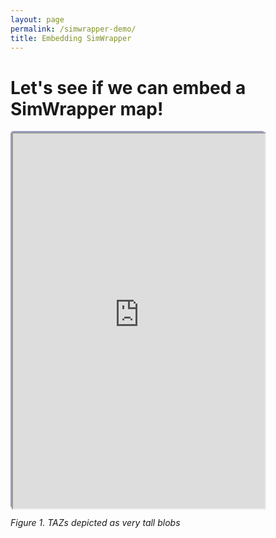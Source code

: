 ```yaml
---
layout: page
permalink: /simwrapper-demo/
title: Embedding SimWrapper
---
```


# Let's see if we can embed a SimWrapper map!


<div style="height: 600px;width: 80%; border: 2px solid #44449988; border-radius: 5px">
<iframe
    src="https://sfcta.github.io/simwrapper/files/viz-map-height.yaml?embed"
    style="height: 100%;width: 100%;"
    title="Iframe Example">
</iframe>
</div>
<p><i>Figure 1. TAZs depicted as very tall blobs</i></p>

